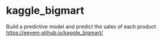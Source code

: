 # kaggle_bigmart
Build a predictive model and predict the sales of each product
 https://eeyem.github.io/kaggle_bigmart/
